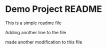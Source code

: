 # Demo Project README

This is a simple readme file

Adding another line to the file

made another modification to this file